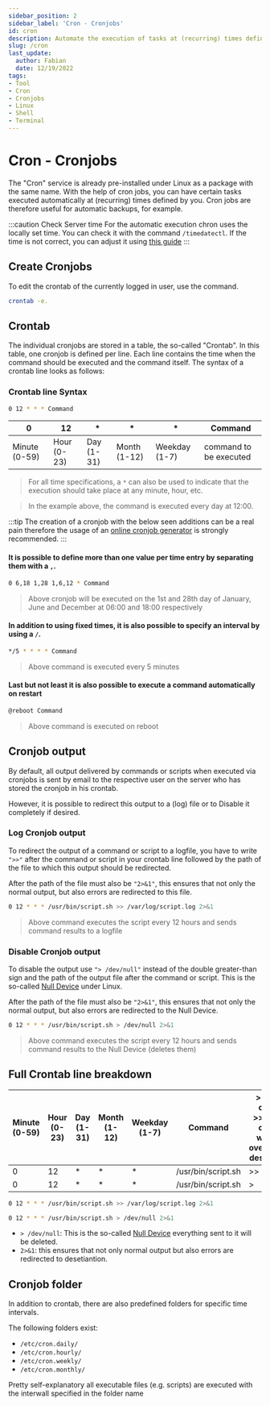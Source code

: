 ```yaml
---
sidebar_position: 2
sidebar_label: 'Cron - Cronjobs'
id: cron
description: Automate the execution of tasks at (recurring) times defined by you.
slug: /cron
last_update:
  author: Fabian
  date: 12/19/2022
tags:
- Tool
- Cron
- Cronjobs
- Linux
- Shell
- Terminal
---
```


# Cron - Cronjobs

The "Cron" service is already pre-installed under Linux as a package with the same name. With the help of cron jobs, you can have certain tasks executed automatically at (recurring) times defined by you. Cron jobs are therefore useful for automatic backups, for example.

:::caution Check Server time
For the automatic execution chron uses the locally set time. You can check it with the command `/timedatectl`.
If the time is not correct, you can adjust it using [this guide](./linux-time-date)
:::

## Create Cronjobs

To edit the crontab of the currently logged in user, use the command.

```bash
crontab -e.
```

## Crontab

The individual cronjobs are stored in a table, the so-called "Crontab". In this table, one cronjob is defined per line. Each line contains the time when the command should be executed and the command itself. The syntax of a crontab line looks as follows:

### Crontab line Syntax

```bash
0 12 * * * Command
```

| 0 | 12 | * | * | * | Command |
|---|---|---|---|---|---|
| Minute (0-59) | Hour (0-23) | Day (1-31) | Month (1-12) | Weekday (1-7) | command to be executed |

>For all time specifications, a `*` can also be used to indicate that the execution should take place at any minute, hour, etc.

>In the example above, the command is executed every day at 12:00.

:::tip
The creation of a cronjob with the below seen additions can be a real pain therefore the usage of an [online cronjob generator](https://www.google.com/search?q=crontab+generator) is strongly recommended.
:::

#### It is possible to define more than one value per time entry by separating them with a `,`.

```bash
0 6,18 1,28 1,6,12 * Command
```

>Above cronjob will be executed on the 1st and 28th day of January, June and December at 06:00 and 18:00 respectively

#### In addition to using fixed times, it is also possible to specify an interval by using a `/`.

```bash
*/5 * * * * Command
```

>Above command is executed every 5 minutes

#### Last but not least it is also possible to execute a command automatically on restart

```bash
@reboot Command
```

>Above command is executed on reboot

## Cronjob output

By default, all output delivered by commands or scripts when executed via cronjobs is sent by email to the respective user on the server who has stored the cronjob in his crontab.

However, it is possible to redirect this output to a (log) file or to Disable it completely if desired.

### Log Cronjob output

To redirect the output of a command or script to a logfile, you have to write `">>"` after the command or script in your crontab line followed by the path of the file to which this output should be redirected.

After the path of the file must also be `"2>&1"`, this ensures that not only the normal output, but also errors are redirected to this file.

```bash example of full cronjob with log
0 12 * * * /usr/bin/script.sh >> /var/log/script.log 2>&1
```

>Above command executes the script every 12 hours and sends command results to a logfile

### Disable Cronjob output

To disable the output use `"> /dev/null"` instead of the double greater-than sign and the path of the output file after the command or script. This is the so-called [Null Device](https://en.wikipedia.org/wiki/Null_device) under Linux.

After the path of the file must also be `"2>&1"`, this ensures that not only the normal output, but also errors are redirected to the Null Device.

```bash example of full cronjob with log
0 12 * * * /usr/bin/script.sh > /dev/null 2>&1
```

>Above command executes the script every 12 hours and sends command results to the Null Device (deletes them)

## Full Crontab line breakdown

| Minute (0-59) | Hour (0-23) | Day (1-31) | Month (1-12) | Weekday (1-7) | Command | > sends output<br/> >> sends output without overwriting destination | output destination | also sends errors to destination |
|---|---|---|---|---|---|---|---|---|
| 0 | 12 | * | * | * | /usr/bin/script.sh | >> | /var/log/script.log | 2>&1 |
| 0 | 12 | * | * | * | /usr/bin/script.sh | > | /dev/null| 2>&1 |

```bash example of full cronjob with log
0 12 * * * /usr/bin/script.sh >> /var/log/script.log 2>&1
```

```bash example of full cronjob with log
0 12 * * * /usr/bin/script.sh > /dev/null 2>&1
```

- `> /dev/null`: This is the so-called [Null Device](https://en.wikipedia.org/wiki/Null_device) everything sent to it will be deleted.
- `2>&1`: this ensures that not only normal output but also errors are redirected to desetiantion.

## Cronjob folder

In addition to crontab, there are also predefined folders for specific time intervals.

The following folders exist:

- `/etc/cron.daily/`
- `/etc/cron.hourly/`
- `/etc/cron.weekly/`
- `/etc/cron.monthly/`

Pretty self-explanatory all executable files (e.g. scripts) are executed with the interwall specified in the folder name
